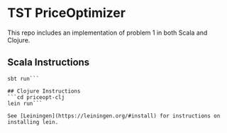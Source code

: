 # TST PriceOptimizer
This repo includes an implementation of problem 1 in both Scala and Clojure.

## Scala Instructions
```cd priceopt-scala
sbt run```

## Clojure Instructions
```cd priceopt-clj
lein run```

See [Leiningen](https://leiningen.org/#install) for instructions on installing lein.